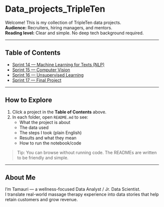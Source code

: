 # Data_projects_TripleTen

Welcome! This is my collection of TripleTen data projects.  
**Audience:** Recruiters, hiring managers, and mentors.  
**Reading level:** Clear and simple. No deep tech background required.

---

## Table of Contents
- [Sprint 14 — Machine Learning for Texts (NLP)](./Sprint14_Text_ML/README.md)
- [Sprint 15 — Computer Vision](./Sprint15_Computer_Vision/README.md)
- [Sprint 16 — Unsupervised Learning](./Sprint16_Unsupervised_Learning/README.md)
- [Sprint 17 — Final Project](./Sprint17_Final_Project/README.md)

---

## How to Explore
1. Click a project in the **Table of Contents** above.
2. In each folder, open `README.md` to see:
   - What the project is about
   - The data used
   - The steps I took (plain English)
   - Results and what they mean
   - How to run the notebook/code

> Tip: You can browse without running code. The READMEs are written to be friendly and simple.

---

## About Me
I’m Tamauri — a wellness-focused Data Analyst / Jr. Data Scientist.  
I translate real-world massage therapy experience into data stories that help retain customers and grow revenue.
